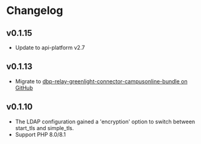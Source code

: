 # Changelog

## v0.1.15

* Update to api-platform v2.7

## v0.1.13

* Migrate to [dbp-relay-greenlight-connector-campusonline-bundle on GitHub](https://github.com/digital-blueprint/dbp-relay-greenlight-connector-campusonline-bundle)

## v0.1.10

* The LDAP configuration gained a 'encryption' option to switch between start_tls and simple_tls.
* Support PHP 8.0/8.1
